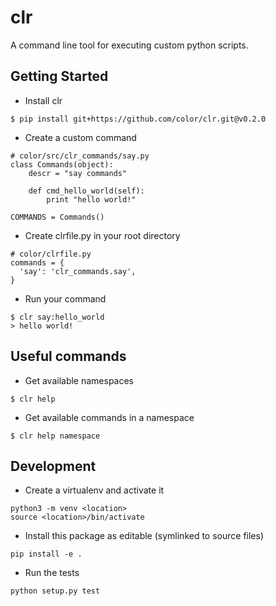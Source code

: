 # clr

A command line tool for executing custom python scripts.

## Getting Started

* Install clr
```
$ pip install git+https://github.com/color/clr.git@v0.2.0
```

* Create a custom command
```
# color/src/clr_commands/say.py
class Commands(object):
    descr = "say commands"

    def cmd_hello_world(self):
        print "hello world!"

COMMANDS = Commands()
```

* Create clrfile.py in your root directory
```
# color/clrfile.py
commands = {
  'say': 'clr_commands.say',
}
```

* Run your command
```
$ clr say:hello_world
> hello world!
```

## Useful commands
* Get available namespaces
```
$ clr help
```

* Get available commands in a namespace
```
$ clr help namespace
```

## Development
* Create a virtualenv and activate it
```
python3 -m venv <location>
source <location>/bin/activate
```
* Install this package as editable (symlinked to source files)
```
pip install -e .
```
* Run the tests
```
python setup.py test
```
